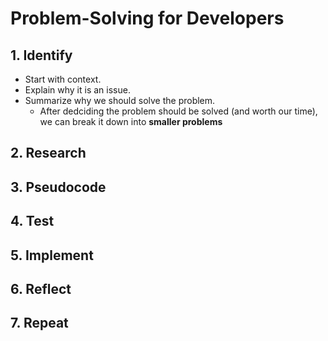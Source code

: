 # Problem-Solving for Developers
## 1. Identify
- Start with context.
- Explain why it is an issue.
- Summarize why we should solve the problem.
  - After dedciding the problem should be solved (and worth our time), we can break it down into __smaller problems__
## 2. Research
## 3. Pseudocode
## 4. Test
## 5. Implement
## 6. Reflect
## 7. Repeat
